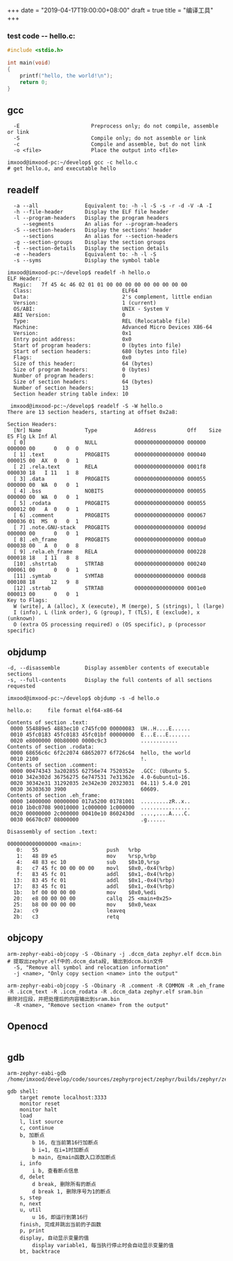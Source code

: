 +++
date = "2019-04-17T19:00:00+08:00"
draft = true
title = "编译工具"
+++

### test code -- hello.c:
```c
#include <stdio.h>

int main(void)
{
    printf("hello, the world!\n");
    return 0;
}
```

## gcc
      -E                       Preprocess only; do not compile, assemble or link
      -S                       Compile only; do not assemble or link
      -c                       Compile and assemble, but do not link
      -o <file>                Place the output into <file>

```shell
imxood@imxood-pc:~/develop$ gcc -c hello.c
# get hello.o, and executable hello
```

## readelf
      -a --all               Equivalent to: -h -l -S -s -r -d -V -A -I
      -h --file-header       Display the ELF file header
      -l --program-headers   Display the program headers
         --segments          An alias for --program-headers
      -S --section-headers   Display the sections' header
         --sections          An alias for --section-headers
      -g --section-groups    Display the section groups
      -t --section-details   Display the section details
      -e --headers           Equivalent to: -h -l -S
      -s --syms              Display the symbol table

```shell
imxood@imxood-pc:~/develop$ readelf -h hello.o
ELF Header:
  Magic:   7f 45 4c 46 02 01 01 00 00 00 00 00 00 00 00 00 
  Class:                             ELF64
  Data:                              2's complement, little endian
  Version:                           1 (current)
  OS/ABI:                            UNIX - System V
  ABI Version:                       0
  Type:                              REL (Relocatable file)
  Machine:                           Advanced Micro Devices X86-64
  Version:                           0x1
  Entry point address:               0x0
  Start of program headers:          0 (bytes into file)
  Start of section headers:          680 (bytes into file)
  Flags:                             0x0
  Size of this header:               64 (bytes)
  Size of program headers:           0 (bytes)
  Number of program headers:         0
  Size of section headers:           64 (bytes)
  Number of section headers:         13
  Section header string table index: 10
```


```shell
 imxood@imxood-pc:~/develop$ readelf -S -W hello.o
There are 13 section headers, starting at offset 0x2a8:

Section Headers:
  [Nr] Name              Type            Address          Off    Size   ES Flg Lk Inf Al
  [ 0]                   NULL            0000000000000000 000000 000000 00      0   0  0
  [ 1] .text             PROGBITS        0000000000000000 000040 000015 00  AX  0   0  1
  [ 2] .rela.text        RELA            0000000000000000 0001f8 000030 18   I 11   1  8
  [ 3] .data             PROGBITS        0000000000000000 000055 000000 00  WA  0   0  1
  [ 4] .bss              NOBITS          0000000000000000 000055 000000 00  WA  0   0  1
  [ 5] .rodata           PROGBITS        0000000000000000 000055 000012 00   A  0   0  1
  [ 6] .comment          PROGBITS        0000000000000000 000067 000036 01  MS  0   0  1
  [ 7] .note.GNU-stack   PROGBITS        0000000000000000 00009d 000000 00      0   0  1
  [ 8] .eh_frame         PROGBITS        0000000000000000 0000a0 000038 00   A  0   0  8
  [ 9] .rela.eh_frame    RELA            0000000000000000 000228 000018 18   I 11   8  8
  [10] .shstrtab         STRTAB          0000000000000000 000240 000061 00      0   0  1
  [11] .symtab           SYMTAB          0000000000000000 0000d8 000108 18     12   9  8
  [12] .strtab           STRTAB          0000000000000000 0001e0 000013 00      0   0  1
Key to Flags:
  W (write), A (alloc), X (execute), M (merge), S (strings), l (large)
  I (info), L (link order), G (group), T (TLS), E (exclude), x (unknown)
  O (extra OS processing required) o (OS specific), p (processor specific)
```
## objdump
	-d, --disassemble        Display assembler contents of executable sections
	-s, --full-contents      Display the full contents of all sections requested
```shell
imxood@imxood-pc:~/develop$ objdump -s -d hello.o 

hello.o:     file format elf64-x86-64

Contents of section .text:
 0000 554889e5 4883ec10 c745fc00 00000083  UH..H....E......
 0010 45fc0183 45fc0183 45fc01bf 00000000  E...E...E.......
 0020 e8000000 00b80000 0000c9c3           ............    
Contents of section .rodata:
 0000 68656c6c 6f2c2074 68652077 6f726c64  hello, the world
 0010 2100                                 !.              
Contents of section .comment:
 0000 00474343 3a202855 62756e74 7520352e  .GCC: (Ubuntu 5.
 0010 342e302d 36756275 6e747531 7e31362e  4.0-6ubuntu1~16.
 0020 30342e31 31292035 2e342e30 20323031  04.11) 5.4.0 201
 0030 36303630 3900                        60609.          
Contents of section .eh_frame:
 0000 14000000 00000000 017a5200 01781001  .........zR..x..
 0010 1b0c0708 90010000 1c000000 1c000000  ................
 0020 00000000 2c000000 00410e10 8602430d  ....,....A....C.
 0030 06670c07 08000000                    .g......        

Disassembly of section .text:

0000000000000000 <main>:
   0:	55                   	push   %rbp
   1:	48 89 e5             	mov    %rsp,%rbp
   4:	48 83 ec 10          	sub    $0x10,%rsp
   8:	c7 45 fc 00 00 00 00 	movl   $0x0,-0x4(%rbp)
   f:	83 45 fc 01          	addl   $0x1,-0x4(%rbp)
  13:	83 45 fc 01          	addl   $0x1,-0x4(%rbp)
  17:	83 45 fc 01          	addl   $0x1,-0x4(%rbp)
  1b:	bf 00 00 00 00       	mov    $0x0,%edi
  20:	e8 00 00 00 00       	callq  25 <main+0x25>
  25:	b8 00 00 00 00       	mov    $0x0,%eax
  2a:	c9                   	leaveq 
  2b:	c3                   	retq
```
## objcopy
```shell
arm-zephyr-eabi-objcopy -S -Obinary -j .dccm_data zephyr.elf dccm.bin
# 提取出zephyr.elf中的.dccm_data段, 输出到dccm.bin文件
  -S, "Remove all symbol and relocation information"
  -j <name>, "Only copy section <name> into the output"

arm-zephyr-eabi-objcopy -S -Obinary -R .comment -R COMMON -R .eh_frame -R .iccm_text -R .iccm_rodata -R .dccm_data zephyr.elf sram.bin
删除对应段，并把处理后的内容输出到sram.bin
  -R <name>, "Remove section <name> from the output"
```

## Openocd
```

```

## gdb
```
arm-zephyr-eabi-gdb /home/imxood/develop/code/sources/zephyrproject/zephyr/builds/zephyr/zephyr.elf

gdb shell:
    target remote localhost:3333
    monitor reset
    monitor halt
    load
    l, list source
    c, continue
    b, 加断点
        b 16, 在当前第16行加断点
        b i=1, 在i=1时加断点
        b main, 在main函数入口添加断点
    i, info
        i b, 查看断点信息
    d, delet
        d break, 删除所有的断点
        d break 1, 删除序号为1的断点
    s, step
    n, next
    u, util
        u 16, 即运行到第16行
    finish, 完成并跳出当前的子函数
    p, print
    display, 自动显示变量的值
        display variable1, 每当执行停止时会自动显示变量的值
    bt, backtrace
```

<!--stackedit_data:
eyJoaXN0b3J5IjpbMjAxMzY2ODUzMyw1MjU3MjEwNDAsLTYxND
AyMDY0M119
-->
